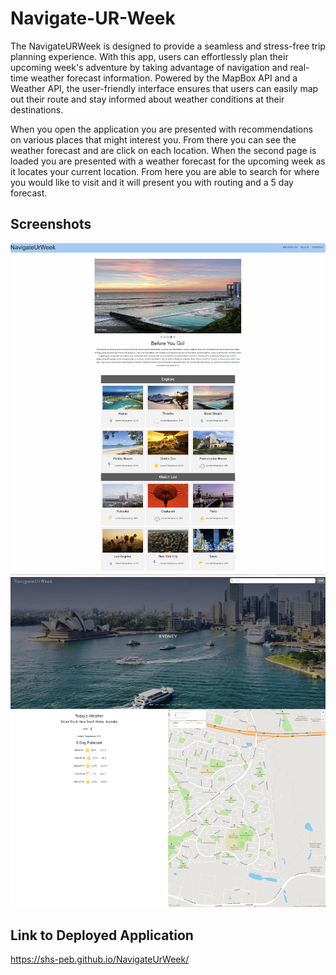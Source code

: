 # Navigate-UR-Week
The NavigateURWeek is designed to provide a seamless and stress-free trip planning experience. With this app, users can effortlessly plan their upcoming week's adventure by taking advantage of navigation and real-time weather forecast information. Powered by the MapBox API and a Weather API, the user-friendly interface ensures that users can easily map out their route and stay informed about weather conditions at their destinations.

When you open the application you are presented with recommendations on various places that might interest you. From there you can see the weather forecast and are click on each location. When the second page is loaded you are presented with a weather forecast for the upcoming week as it locates your current location. From here you are able to search for where you would like to visit and it will present you with routing and a 5 day forecast.

## Screenshots

![Screenshot 1](./asset/image/Screenshot1.png)
![Screenshot 2](./asset/image/Screenshot2.png)


## Link to Deployed Application

https://shs-peb.github.io/NavigateUrWeek/
